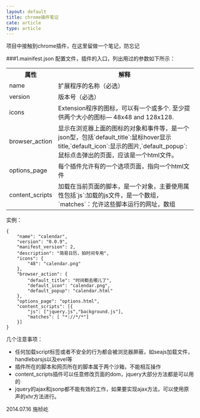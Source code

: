 ```yaml
---
layout: default
title: chrome插件笔记
cate: article
type: article
---
```


项目中接触到chrome插件，在这里留做一个笔记，防忘记

###1.mainifest.json
配置文件，插件的入口，列出用过的参数如下所示：

<table class="table table-bordered">
	<tbody>
		<tr>
			<th>属性 </th>
			<th>解释 </th>
		</tr>
		<tr>
			<td>name </td>
			<td>扩展程序的名称（必选） </td>
		</tr>
		<tr>
			<td>version </td>
			<td>版本号（必选） </td>
		</tr>
		<tr>
			<td>icons </td>
			<td>Extension程序的图标，可以有一个或多个. 至少提供两个大小的图标— 48x48 and 128x128.  </td>
		</tr>
		<tr>
			<td>browser_action </td>
			<td>显示在浏览器上面的图标的对象和事件等，是一个json型，包括`default_title`:鼠标hover显示title,`default_icon`:显示的图片,`default_popup`:鼠标点击弹出的页面，应该是一个html文件。 </td>
		</tr>
		<tr>
			<td>options_page </td>
			<td>每个插件允许有的一个选项页面，指向一个html文件</td>
		</tr>
		<tr>
			<td>content_scripts </td>
			<td>加载在当前页面的脚本，是一个对象，主要使用属性包括`js`:加载的js文件，是一个数组，`matches`：允许这些脚本运行的网址，数组</td>
		</tr>
	</tbody>
</table>

实例：

	{
    	"name": "calendar",
    	"version": "0.0.9",
    	"manifest_version": 2,
    	"description": "简易日历，拍时间专用",
    	"icons": {
    	    "48": "calendar.png"
    	},
    	"browser_action": {
    	    "default_title": "时间都去哪儿了",
    	    "default_icon": "calendar.png",
    	    "default_popup": "calendar.html"
   	 	},
    	"options_page": "options.html",
    	"content_scripts": [{
    	    "js": ["jquery.js","background.js"],
    	    "matches": [ "*://*/*"]
    	}]
	}
	
几个注意事项：

+ 任何加载script标签或者不安全的行为都会被浏览器屏蔽，如seajs加载文件，handlebarsjs以及evel等
+ 插件所在的脚本和网页所在的脚本属于两个沙箱，不能相互操作
+ content_scripts插件可以任意修改页面的dom，jquery大部分方法都是可以用的
+ jquery的ajax和jsonp都不能有效的工作，如果要实现ajax方法，可以使用原声的xhr方法进行。
	

2014.07.16 施桢屹



	


	

	

	

	
  
  
  
  
  
  





